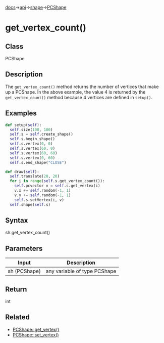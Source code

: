 [docs](/docs/)→[api](/docs/api)→[shape](/docs/api/shape/)→[PCShape](/docs/api/shape/PCShape/)

# get_vertex_count()

## Class

PCShape

## Description

The `get_vertex_count()` method returns the number of vertices that make up a PCShape. In the above example, the value 4 is returned by the `get_vertex_count()` method because 4 vertices are defined in `setup()`.

## Examples

```py
def setup(self):
  self.size(100, 100)
  self.s = self.create_shape()
  self.s.begin_shape()
  self.s.vertex(0, 0)
  self.s.vertex(60, 0)
  self.s.vertex(60, 60)
  self.s.vertex(0, 60)
  self.s.end_shape("CLOSE")

def draw(self):
  self.translate(20, 20)
  for i in range(self.s.get_vertex_count()):
    self.pcvector v = self.s.get_vertex(i)
    v.x += self.random(-1, 1)
    v.y += self.random(-1, 1)
    self.s.setVertex(i, v)
  self.shape(self.s)
```

## Syntax

sh.get_vertex_count()	

## Parameters

| Input | Description |
|-------|-------------|
| sh	(PCShape) | any variable of type PCShape |

## Return

int	

## Related

- [PCShape::get_vertex()](/docs/api/shape/PCShape/PCShape_get_vertex_.md)
- [PCShape::set_vertex()](/docs/api/shape/PCShape/PCShape_set_vertex_.md)